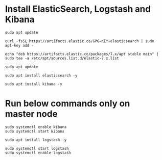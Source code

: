 # Install ElasticSearch, Logstash and Kibana

```
sudo apt update
```


```
curl -fsSL https://artifacts.elastic.co/GPG-KEY-elasticsearch | sudo apt-key add -
```

```
echo "deb https://artifacts.elastic.co/packages/7.x/apt stable main" | sudo tee -a /etc/apt/sources.list.d/elastic-7.x.list
```

```
sudo apt update
```

```
sudo apt install elasticsearch -y
```


```
sudo apt install kibana -y
```

# Run below commands only on master node
```
sudo systemctl enable kibana
sudo systemctl start kibana
```

```
sudo apt install logstash -y
```

```
sudo systemctl start logstash
sudo systemctl enable logstash
```